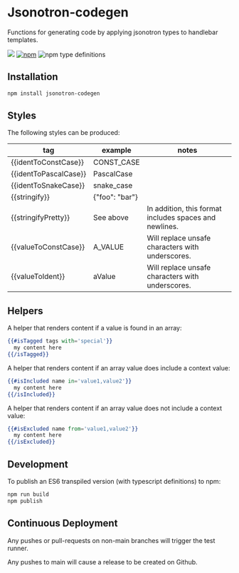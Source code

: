 # Jsonotron-codegen

Functions for generating code by applying jsonotron types to handlebar templates.

![](https://github.com/karlhulme/jsonotron/workflows/CD/badge.svg)
[![npm](https://img.shields.io/npm/v/jsonotron-codegen.svg)](https://www.npmjs.com/package/jsonotron-codegen)
![npm type definitions](https://img.shields.io/npm/types/typescript)


## Installation

```bash
npm install jsonotron-codegen
```

## Styles

The following styles can be produced:

tag | example | notes
---|---|---
{{identToConstCase}} | CONST_CASE
{{identToPascalCase}} | PascalCase
{{identToSnakeCase}} | snake_case
{{stringify}} | {"foo": "bar"}
{{stringifyPretty}} | See above | In addition, this format includes spaces and newlines.
{{valueToConstCase}} | A_VALUE | Will replace unsafe characters with underscores.
{{valueToIdent}} | aValue | Will replace unsafe characters with underscores.


## Helpers

A helper that renders content if a value is found in an array:

```hbs
{{#isTagged tags with='special'}}
  my content here
{{/isTagged}}
```

A helper that renders content if an array value does include a context value:

```hbs
{{#isIncluded name in='value1,value2'}}
  my content here
{{/isIncluded}}
```

A helper that renders content if an array value does not include a context value:

```hbs
{{#isExcluded name from='value1,value2'}}
  my content here
{{/isExcluded}}
```


## Development

To publish an ES6 transpiled version (with typescript definitions) to npm:

```bash
npm run build
npm publish
```


## Continuous Deployment

Any pushes or pull-requests on non-main branches will trigger the test runner.

Any pushes to main will cause a release to be created on Github.

